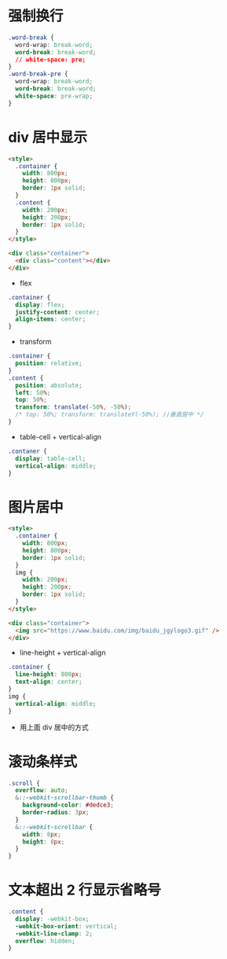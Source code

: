 # 强制换行

```css
.word-break {
  word-wrap: break-word;
  word-break: break-word;
  // white-space: pre;
}
.word-break-pre {
  word-wrap: break-word;
  word-break: break-word;
  white-space: pre-wrap;
}
```

# div 居中显示

```html
<style>
  .container {
    width: 800px;
    height: 800px;
    border: 1px solid;
  }
  .content {
    width: 200px;
    height: 200px;
    border: 1px solid;
  }
</style>

<div class="container">
  <div class="content"></div>
</div>
```

- flex

```css
.container {
  display: flex;
  justify-content: center;
  align-items: center;
}
```

- transform

```css
.container {
  position: relative;
}
.content {
  position: absolute;
  left: 50%;
  top: 50%;
  transform: translate(-50%, -50%);
  /* top: 50%; transform: translateY(-50%); //垂直居中 */
}
```

- table-cell + vertical-align

```css
.contaner {
  display: table-cell;
  vertical-align: middle;
}
```

# 图片居中

```html
<style>
  .container {
    width: 800px;
    height: 800px;
    border: 1px solid;
  }
  img {
    width: 200px;
    height: 200px;
    border: 1px solid;
  }
</style>

<div class="container">
  <img src="https://www.baidu.com/img/baidu_jgylogo3.gif" />
</div>
```

- line-height + vertical-align

```css
.container {
  line-height: 800px;
  text-align: center;
}
img {
  vertical-align: middle;
}
```

- 用上面 div 居中的方式

# 滚动条样式

```scss
.scroll {
  overflow: auto;
  &::-webkit-scrollbar-thumb {
    background-color: #dedce3;
    border-radius: 3px;
  }
  &::-webkit-scrollbar {
    width: 8px;
    height: 8px;
  }
}
```

# 文本超出 2 行显示省略号

```css
.content {
  display: -webkit-box;
  -webkit-box-orient: vertical;
  -webkit-line-clamp: 2;
  overflow: hidden;
}
```
